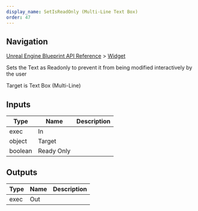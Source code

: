```yaml
---
display_name: SetIsReadOnly (Multi-Line Text Box)
order: 47
---
```

## Navigation

[Unreal Engine Blueprint API Reference](https://dev.epicgames.com/documentation/en-us/unreal-engine/BlueprintAPI) > [Widget](https://dev.epicgames.com/documentation/en-us/unreal-engine/BlueprintAPI/Widget)

Sets the Text as Readonly to prevent it from being modified interactively by the user

Target is Text Box (Multi-Line)

## Inputs

| Type | Name | Description |
| --- | --- | --- |
| exec | In |  |
| object | Target |  |
| boolean | Ready Only |  |

## Outputs

| Type | Name | Description |
| --- | --- | --- |
| exec | Out |  |
